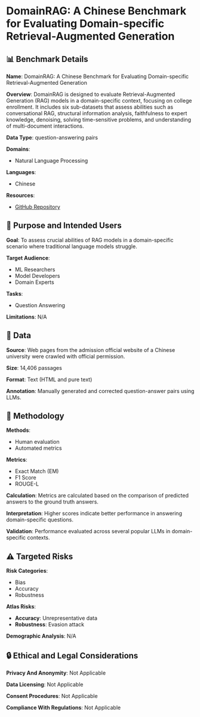 # DomainRAG: A Chinese Benchmark for Evaluating Domain-specific Retrieval-Augmented Generation

## 📊 Benchmark Details

**Name**: DomainRAG: A Chinese Benchmark for Evaluating Domain-specific Retrieval-Augmented Generation

**Overview**: DomainRAG is designed to evaluate Retrieval-Augmented Generation (RAG) models in a domain-specific context, focusing on college enrollment. It includes six sub-datasets that assess abilities such as conversational RAG, structural information analysis, faithfulness to expert knowledge, denoising, solving time-sensitive problems, and understanding of multi-document interactions.

**Data Type**: question-answering pairs

**Domains**:
- Natural Language Processing

**Languages**:
- Chinese

**Resources**:
- [GitHub Repository](https://github.com/ShootingWong/DomainRAG)

## 🎯 Purpose and Intended Users

**Goal**: To assess crucial abilities of RAG models in a domain-specific scenario where traditional language models struggle.

**Target Audience**:
- ML Researchers
- Model Developers
- Domain Experts

**Tasks**:
- Question Answering

**Limitations**: N/A

## 💾 Data

**Source**: Web pages from the admission official website of a Chinese university were crawled with official permission.

**Size**: 14,406 passages

**Format**: Text (HTML and pure text)

**Annotation**: Manually generated and corrected question-answer pairs using LLMs.

## 🔬 Methodology

**Methods**:
- Human evaluation
- Automated metrics

**Metrics**:
- Exact Match (EM)
- F1 Score
- ROUGE-L

**Calculation**: Metrics are calculated based on the comparison of predicted answers to the ground truth answers.

**Interpretation**: Higher scores indicate better performance in answering domain-specific questions.

**Validation**: Performance evaluated across several popular LLMs in domain-specific contexts.

## ⚠️ Targeted Risks

**Risk Categories**:
- Bias
- Accuracy
- Robustness

**Atlas Risks**:
- **Accuracy**: Unrepresentative data
- **Robustness**: Evasion attack

**Demographic Analysis**: N/A

## 🔒 Ethical and Legal Considerations

**Privacy And Anonymity**: Not Applicable

**Data Licensing**: Not Applicable

**Consent Procedures**: Not Applicable

**Compliance With Regulations**: Not Applicable
